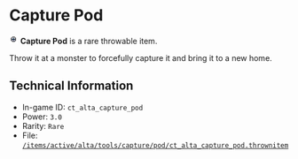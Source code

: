 # Capture Pod

<img src="https://raw.githubusercontent.com/Ceterai/Enternia/main/items/active/alta/tools/capture/pod/body.png" alt="Capture Pod icon" loading="lazy" height="16px" width="auto" /> **Capture Pod** is a rare throwable item.

Throw it at a monster to forcefully capture it and bring it to a new home.

## Technical Information

- In-game ID: `ct_alta_capture_pod`
- Power: `3.0`
- Rarity: `Rare`
- File: [`/items/active/alta/tools/capture/pod/ct_alta_capture_pod.thrownitem`](https://github.com/Ceterai/Enternia/blob/main/items/active/alta/tools/capture/pod/ct_alta_capture_pod.thrownitem)
